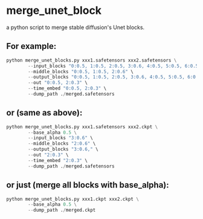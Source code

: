 # merge_unet_block
a python script to merge stable diffusion's Unet blocks.

## For example:
```python
python merge_unet_blocks.py xxx1.safetensors xxx2.safetensors \
        --input_blocks "0:0.5, 1:0.5, 2:0.5, 3:0.6, 4:0.5, 5:0.5, 6:0.5, 7:0.5, 8:0.5, 9:0.5, 10:0.5, 11:0.5" \
        --middle_blocks "0:0.5, 1:0.5, 2:0.6" \
        --output_blocks "0:0.5, 1:0.5, 2:0.5, 3:0.6, 4:0.5, 5:0.5, 6:0.5, 7:0.5, 8:0.5, 9:0.5, 10:0.5, 11:0.5" \
        --out "0:0.5, 2:0.3" \
        --time_embed "0:0.5, 2:0.3" \
        --dump_path ./merged.safetensors
```
## or (same as above):
```python
python merge_unet_blocks.py xxx1.safetensors xxx2.ckpt \
        --base_alpha 0.5 \
        --input_blocks "3:0.6" \
        --middle_blocks "2:0.6" \
        --output_blocks "3:0.6," \
        --out "2:0.3" \
        --time_embed "2:0.3" \
        --dump_path ./merged.safetensors
```
## or just (merge all blocks with base_alpha):
```python
python merge_unet_blocks.py xxx1.ckpt xxx2.ckpt \
        --base_alpha 0.5 \
        --dump_path ./merged.ckpt
```
